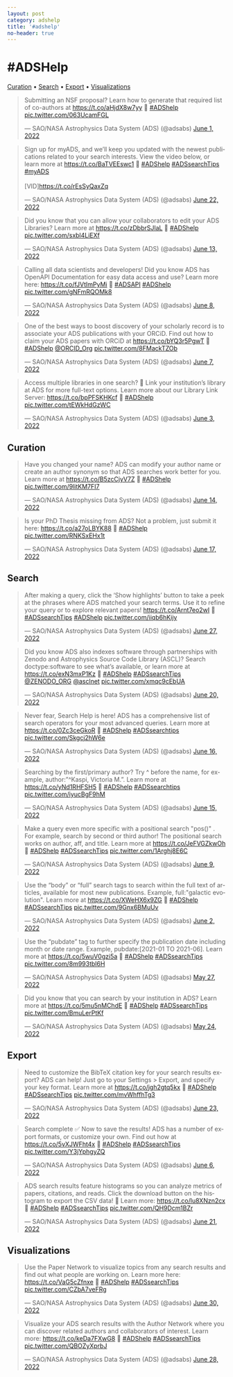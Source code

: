 ```yaml
---
layout: post
category: adshelp
title: '#adshelp'
no-header: true
---
```


<h1>#ADSHelp</h1>
<a href="#curation">Curation</a> • <a href="#search">Search</a> •
<a href="#export">Export</a> • <a href="#viz">Visualizations</a>
<blockquote class="twitter-tweet">
  <p lang="en" dir="ltr">
    Submitting an NSF proposal? Learn how to generate that required list of
    co-authors at
    <a href="https://t.co/aHjdX8w7yy">https://t.co/aHjdX8w7yy</a> 🔎
    <a
      href="https://twitter.com/hashtag/ADShelp?src=hash&amp;ref_src=twsrc%5Etfw"
      >#ADShelp</a
    >
    <a href="https://t.co/063UcamFGL">pic.twitter.com/063UcamFGL</a>
  </p>
  &mdash; SAO/NASA Astrophysics Data System (ADS) (@adsabs)
  <a
    href="https://twitter.com/adsabs/status/1532074691225083907?ref_src=twsrc%5Etfw"
    >June 1, 2022</a
  >
</blockquote>
<script
  async
  src="https://platform.twitter.com/widgets.js"
  charset="utf-8"
></script>
<blockquote class="twitter-tweet">
  <p lang="en" dir="ltr">
    Sign up for myADS, and we’ll keep you updated with the newest publications
    related to your search interests. View the video below, or learn more at
    <a href="https://t.co/BaTVEEswc1">https://t.co/BaTVEEswc1</a> 🔎
    <a
      href="https://twitter.com/hashtag/ADShelp?src=hash&amp;ref_src=twsrc%5Etfw"
      >#ADShelp</a
    >
    <a
      href="https://twitter.com/hashtag/ADSsearchTips?src=hash&amp;ref_src=twsrc%5Etfw"
      >#ADSsearchTips</a
    >
    <a href="https://twitter.com/hashtag/myADS?src=hash&amp;ref_src=twsrc%5Etfw"
      >#myADS</a
    >
    <br /><br />[VID]<a href="https://t.co/rEsSyQaxZq"
      >https://t.co/rEsSyQaxZq</a
    >
  </p>
  &mdash; SAO/NASA Astrophysics Data System (ADS) (@adsabs)
  <a
    href="https://twitter.com/adsabs/status/1539660747495690241?ref_src=twsrc%5Etfw"
    >June 22, 2022</a
  >
</blockquote>
<script
  async
  src="https://platform.twitter.com/widgets.js"
  charset="utf-8"
></script>
<blockquote class="twitter-tweet">
  <p lang="en" dir="ltr">
    Did you know that you can allow your collaborators to edit your ADS
    Libraries? Learn more at
    <a href="https://t.co/zDbbrSJlaL">https://t.co/zDbbrSJlaL</a> 🔎
    <a
      href="https://twitter.com/hashtag/ADShelp?src=hash&amp;ref_src=twsrc%5Etfw"
      >#ADShelp</a
    >
    <a href="https://t.co/sxbl4LiEXf">pic.twitter.com/sxbl4LiEXf</a>
  </p>
  &mdash; SAO/NASA Astrophysics Data System (ADS) (@adsabs)
  <a
    href="https://twitter.com/adsabs/status/1536410588234104833?ref_src=twsrc%5Etfw"
    >June 13, 2022</a
  >
</blockquote>
<script
  async
  src="https://platform.twitter.com/widgets.js"
  charset="utf-8"
></script>
<blockquote class="twitter-tweet">
  <p lang="en" dir="ltr">
    Calling all data scientists and developers! Did you know ADS has OpenAPI
    Documentation for easy data access and use? Learn more here:
    <a href="https://t.co/fJVtImPyMi">https://t.co/fJVtImPyMi</a> 🔎
    <a
      href="https://twitter.com/hashtag/ADSAPI?src=hash&amp;ref_src=twsrc%5Etfw"
      >#ADSAPI</a
    >
    <a
      href="https://twitter.com/hashtag/ADShelp?src=hash&amp;ref_src=twsrc%5Etfw"
      >#ADShelp</a
    >
    <a href="https://t.co/gNFmRQOMk8">pic.twitter.com/gNFmRQOMk8</a>
  </p>
  &mdash; SAO/NASA Astrophysics Data System (ADS) (@adsabs)
  <a
    href="https://twitter.com/adsabs/status/1534582287056220161?ref_src=twsrc%5Etfw"
    >June 8, 2022</a
  >
</blockquote>
<script
  async
  src="https://platform.twitter.com/widgets.js"
  charset="utf-8"
></script>
<blockquote class="twitter-tweet">
  <p lang="en" dir="ltr">
    One of the best ways to boost discovery of your scholarly record is to
    associate your ADS publications with your ORCiD. Find out how to claim your
    ADS papers with ORCiD at
    <a href="https://t.co/bYQ3r5PgwT">https://t.co/bYQ3r5PgwT</a> 🔎
    <a
      href="https://twitter.com/hashtag/ADShelp?src=hash&amp;ref_src=twsrc%5Etfw"
      >#ADShelp</a
    >
    <a href="https://twitter.com/ORCID_Org?ref_src=twsrc%5Etfw">@ORCID_Org</a>
    <a href="https://t.co/8FMackTZOb">pic.twitter.com/8FMackTZOb</a>
  </p>
  &mdash; SAO/NASA Astrophysics Data System (ADS) (@adsabs)
  <a
    href="https://twitter.com/adsabs/status/1534241320356782082?ref_src=twsrc%5Etfw"
    >June 7, 2022</a
  >
</blockquote>
<script
  async
  src="https://platform.twitter.com/widgets.js"
  charset="utf-8"
></script>
<blockquote class="twitter-tweet">
  <p lang="en" dir="ltr">
    Access multiple libraries in one search? 🙋 Link your institution’s library
    at ADS for more full-text options. Learn more about our Library Link Server:
    <a href="https://t.co/bpPFSKHKcf">https://t.co/bpPFSKHKcf</a> 🔎
    <a
      href="https://twitter.com/hashtag/ADShelp?src=hash&amp;ref_src=twsrc%5Etfw"
      >#ADShelp</a
    >
    <a href="https://t.co/tEWkHdGzWC">pic.twitter.com/tEWkHdGzWC</a>
  </p>
  &mdash; SAO/NASA Astrophysics Data System (ADS) (@adsabs)
  <a
    href="https://twitter.com/adsabs/status/1532774124128555012?ref_src=twsrc%5Etfw"
    >June 3, 2022</a
  >
</blockquote>
<script
  async
  src="https://platform.twitter.com/widgets.js"
  charset="utf-8"
></script>
<h2 id="curation">Curation</h2>
<blockquote class="twitter-tweet">
  <p lang="en" dir="ltr">
    Have you changed your name? ADS can modify your author name or create an
    author synonym so that ADS searches work better for you. Learn more at
    <a href="https://t.co/B5zcCjyV7Z">https://t.co/B5zcCjyV7Z</a> 🔎
    <a
      href="https://twitter.com/hashtag/ADShelp?src=hash&amp;ref_src=twsrc%5Etfw"
      >#ADShelp</a
    >
    <a href="https://t.co/9litKM7FI7">pic.twitter.com/9litKM7FI7</a>
  </p>
  &mdash; SAO/NASA Astrophysics Data System (ADS) (@adsabs)
  <a
    href="https://twitter.com/adsabs/status/1536770862396977152?ref_src=twsrc%5Etfw"
    >June 14, 2022</a
  >
</blockquote>
<script
  async
  src="https://platform.twitter.com/widgets.js"
  charset="utf-8"
></script>
<blockquote class="twitter-tweet">
  <p lang="en" dir="ltr">
    Is your PhD Thesis missing from ADS? Not a problem, just submit it here:
    <a href="https://t.co/a27oLBYK88">https://t.co/a27oLBYK88</a> 🔎
    <a
      href="https://twitter.com/hashtag/ADShelp?src=hash&amp;ref_src=twsrc%5Etfw"
      >#ADShelp</a
    >
    <a href="https://t.co/RNKSxEHx1t">pic.twitter.com/RNKSxEHx1t</a>
  </p>
  &mdash; SAO/NASA Astrophysics Data System (ADS) (@adsabs)
  <a
    href="https://twitter.com/adsabs/status/1537861394388901889?ref_src=twsrc%5Etfw"
    >June 17, 2022</a
  >
</blockquote>
<script
  async
  src="https://platform.twitter.com/widgets.js"
  charset="utf-8"
></script>
<h2 id="search">Search</h2>
<blockquote class="twitter-tweet">
  <p lang="en" dir="ltr">
    After making a query, click the ‘Show highlights’ button to take a peek at
    the phrases where ADS matched your search terms. Use it to refine your query
    or to explore relevant papers!
    <a href="https://t.co/Arnt7eo2wI">https://t.co/Arnt7eo2wI</a> 🔎
    <a
      href="https://twitter.com/hashtag/ADSsearchTips?src=hash&amp;ref_src=twsrc%5Etfw"
      >#ADSsearchTips</a
    >
    <a
      href="https://twitter.com/hashtag/ADShelp?src=hash&amp;ref_src=twsrc%5Etfw"
      >#ADShelp</a
    >
    <a href="https://t.co/iiqb6hKijy">pic.twitter.com/iiqb6hKijy</a>
  </p>
  &mdash; SAO/NASA Astrophysics Data System (ADS) (@adsabs)
  <a
    href="https://twitter.com/adsabs/status/1541497860688158723?ref_src=twsrc%5Etfw"
    >June 27, 2022</a
  >
</blockquote>
<script
  async
  src="https://platform.twitter.com/widgets.js"
  charset="utf-8"
></script>
<blockquote class="twitter-tweet">
  <p lang="en" dir="ltr">
    Did you know ADS also indexes software through partnerships with Zenodo and
    Astrophysics Source Code Library (ASCL)? Search doctype:software to see
    what’s available, or learn more at
    <a href="https://t.co/exN3mxP1Kz">https://t.co/exN3mxP1Kz</a> 🔎
    <a
      href="https://twitter.com/hashtag/ADShelp?src=hash&amp;ref_src=twsrc%5Etfw"
      >#ADShelp</a
    >
    <a
      href="https://twitter.com/hashtag/ADSsearchTips?src=hash&amp;ref_src=twsrc%5Etfw"
      >#ADSsearchTips</a
    >
    <a href="https://twitter.com/ZENODO_ORG?ref_src=twsrc%5Etfw">@ZENODO_ORG</a>
    <a href="https://twitter.com/asclnet?ref_src=twsrc%5Etfw">@asclnet</a>
    <a href="https://t.co/xmqc9cEbUA">pic.twitter.com/xmqc9cEbUA</a>
  </p>
  &mdash; SAO/NASA Astrophysics Data System (ADS) (@adsabs)
  <a
    href="https://twitter.com/adsabs/status/1538960074835738624?ref_src=twsrc%5Etfw"
    >June 20, 2022</a
  >
</blockquote>
<script
  async
  src="https://platform.twitter.com/widgets.js"
  charset="utf-8"
></script>
<blockquote class="twitter-tweet">
  <p lang="en" dir="ltr">
    Never fear, Search Help is here! ADS has a comprehensive list of search
    operators for your most advanced queries. Learn more at
    <a href="https://t.co/0Zc3ceGkoR">https://t.co/0Zc3ceGkoR</a> 🔎
    <a
      href="https://twitter.com/hashtag/ADShelp?src=hash&amp;ref_src=twsrc%5Etfw"
      >#ADShelp</a
    >
    <a
      href="https://twitter.com/hashtag/ADSsearchtips?src=hash&amp;ref_src=twsrc%5Etfw"
      >#ADSsearchtips</a
    >
    <a href="https://t.co/Skgcj2hW6e">pic.twitter.com/Skgcj2hW6e</a>
  </p>
  &mdash; SAO/NASA Astrophysics Data System (ADS) (@adsabs)
  <a
    href="https://twitter.com/adsabs/status/1537501526712889345?ref_src=twsrc%5Etfw"
    >June 16, 2022</a
  >
</blockquote>
<script
  async
  src="https://platform.twitter.com/widgets.js"
  charset="utf-8"
></script>
<blockquote class="twitter-tweet">
  <p lang="en" dir="ltr">
    Searching by the first/primary author? Try ^ before the name, for example,
    author:”^Kaspi, Victoria M.”. Learn more at
    <a href="https://t.co/yNd1RHFSH5">https://t.co/yNd1RHFSH5</a> 🔎
    <a
      href="https://twitter.com/hashtag/ADShelp?src=hash&amp;ref_src=twsrc%5Etfw"
      >#ADShelp</a
    >
    <a
      href="https://twitter.com/hashtag/ADSsearchtips?src=hash&amp;ref_src=twsrc%5Etfw"
      >#ADSsearchtips</a
    >
    <a href="https://t.co/iyucBgF9hM">pic.twitter.com/iyucBgF9hM</a>
  </p>
  &mdash; SAO/NASA Astrophysics Data System (ADS) (@adsabs)
  <a
    href="https://twitter.com/adsabs/status/1537160527750864900?ref_src=twsrc%5Etfw"
    >June 15, 2022</a
  >
</blockquote>
<script
  async
  src="https://platform.twitter.com/widgets.js"
  charset="utf-8"
></script>
<blockquote class="twitter-tweet">
  <p lang="en" dir="ltr">
    Make a query even more specific with a positional search &quot;pos()&quot; .
    For example, search by second or third author! The positional search works
    on author, aff, and title. Learn more at
    <a href="https://t.co/JeFVGZkwOh">https://t.co/JeFVGZkwOh</a> 🔎
    <a
      href="https://twitter.com/hashtag/ADShelp?src=hash&amp;ref_src=twsrc%5Etfw"
      >#ADShelp</a
    >
    <a
      href="https://twitter.com/hashtag/ADSsearchTips?src=hash&amp;ref_src=twsrc%5Etfw"
      >#ADSsearchTips</a
    >
    <a href="https://t.co/1Arghj8E6C">pic.twitter.com/1Arghj8E6C</a>
  </p>
  &mdash; SAO/NASA Astrophysics Data System (ADS) (@adsabs)
  <a
    href="https://twitter.com/adsabs/status/1534974876028747792?ref_src=twsrc%5Etfw"
    >June 9, 2022</a
  >
</blockquote>
<script
  async
  src="https://platform.twitter.com/widgets.js"
  charset="utf-8"
></script>
<blockquote class="twitter-tweet">
  <p lang="en" dir="ltr">
    Use the “body” or “full” search tags to search within the full text of
    articles, available for most new publications. Example, full:&quot;galactic
    evolution&quot;. Learn more at
    <a href="https://t.co/XWeHX6x9ZG">https://t.co/XWeHX6x9ZG</a> 🔎
    <a
      href="https://twitter.com/hashtag/ADShelp?src=hash&amp;ref_src=twsrc%5Etfw"
      >#ADShelp</a
    >
    <a
      href="https://twitter.com/hashtag/ADSsearchTips?src=hash&amp;ref_src=twsrc%5Etfw"
      >#ADSsearchTips</a
    >
    <a href="https://t.co/9Gnx6BMuUv">pic.twitter.com/9Gnx6BMuUv</a>
  </p>
  &mdash; SAO/NASA Astrophysics Data System (ADS) (@adsabs)
  <a
    href="https://twitter.com/adsabs/status/1532407095747805188?ref_src=twsrc%5Etfw"
    >June 2, 2022</a
  >
</blockquote>
<script
  async
  src="https://platform.twitter.com/widgets.js"
  charset="utf-8"
></script>
<blockquote class="twitter-tweet">
  <p lang="en" dir="ltr">
    Use the “pubdate” tag to further specify the publication date including
    month or date range. Example, pubdate:[2021-01 TO 2021-06]. Learn more at
    <a href="https://t.co/5wuV0gzi5a">https://t.co/5wuV0gzi5a</a> 🔎
    <a
      href="https://twitter.com/hashtag/ADShelp?src=hash&amp;ref_src=twsrc%5Etfw"
      >#ADShelp</a
    >
    <a
      href="https://twitter.com/hashtag/ADSsearchTips?src=hash&amp;ref_src=twsrc%5Etfw"
      >#ADSsearchTips</a
    >
    <a href="https://t.co/8m993tbl6H">pic.twitter.com/8m993tbl6H</a>
  </p>
  &mdash; SAO/NASA Astrophysics Data System (ADS) (@adsabs)
  <a
    href="https://twitter.com/adsabs/status/1530232659821137922?ref_src=twsrc%5Etfw"
    >May 27, 2022</a
  >
</blockquote>
<script
  async
  src="https://platform.twitter.com/widgets.js"
  charset="utf-8"
></script>
<blockquote class="twitter-tweet">
  <p lang="en" dir="ltr">
    Did you know that you can search by your institution in ADS? Learn more at
    <a href="https://t.co/5mu5nMChdE">https://t.co/5mu5nMChdE</a> 🔎
    <a
      href="https://twitter.com/hashtag/ADShelp?src=hash&amp;ref_src=twsrc%5Etfw"
      >#ADShelp</a
    >
    <a
      href="https://twitter.com/hashtag/ADSsearchTips?src=hash&amp;ref_src=twsrc%5Etfw"
      >#ADSsearchTips</a
    >
    <a href="https://t.co/BmuLerPtKf">pic.twitter.com/BmuLerPtKf</a>
  </p>
  &mdash; SAO/NASA Astrophysics Data System (ADS) (@adsabs)
  <a
    href="https://twitter.com/adsabs/status/1529179190494470144?ref_src=twsrc%5Etfw"
    >May 24, 2022</a
  >
</blockquote>
<script
  async
  src="https://platform.twitter.com/widgets.js"
  charset="utf-8"
></script>
<h2 id="export">Export</h2>
<blockquote class="twitter-tweet">
  <p lang="en" dir="ltr">
    Need to customize the BibTeX citation key for your search results export?
    ADS can help! Just go to your Settings &gt; Export, and specify your key
    format. Learn more at
    <a href="https://t.co/jgh2gtq5kx">https://t.co/jgh2gtq5kx</a> 🔎
    <a
      href="https://twitter.com/hashtag/ADShelp?src=hash&amp;ref_src=twsrc%5Etfw"
      >#ADShelp</a
    >
    <a
      href="https://twitter.com/hashtag/ADSsearchTips?src=hash&amp;ref_src=twsrc%5Etfw"
      >#ADSsearchTips</a
    >
    <a href="https://t.co/mvWhffhTg3">pic.twitter.com/mvWhffhTg3</a>
  </p>
  &mdash; SAO/NASA Astrophysics Data System (ADS) (@adsabs)
  <a
    href="https://twitter.com/adsabs/status/1540006781124055041?ref_src=twsrc%5Etfw"
    >June 23, 2022</a
  >
</blockquote>
<script
  async
  src="https://platform.twitter.com/widgets.js"
  charset="utf-8"
></script>
<blockquote class="twitter-tweet">
  <p lang="en" dir="ltr">
    Search complete ✅ Now to save the results! ADS has a number of export
    formats, or customize your own. Find out how at
    <a href="https://t.co/5vXJWFht4x">https://t.co/5vXJWFht4x</a> 🔎
    <a
      href="https://twitter.com/hashtag/ADShelp?src=hash&amp;ref_src=twsrc%5Etfw"
      >#ADShelp</a
    >
    <a
      href="https://twitter.com/hashtag/ADSsearchTips?src=hash&amp;ref_src=twsrc%5Etfw"
      >#ADSsearchTips</a
    >
    <a href="https://t.co/Y3jYphgyZQ">pic.twitter.com/Y3jYphgyZQ</a>
  </p>
  &mdash; SAO/NASA Astrophysics Data System (ADS) (@adsabs)
  <a
    href="https://twitter.com/adsabs/status/1533803447371407362?ref_src=twsrc%5Etfw"
    >June 6, 2022</a
  >
</blockquote>
<script
  async
  src="https://platform.twitter.com/widgets.js"
  charset="utf-8"
></script>
<blockquote class="twitter-tweet">
  <p lang="en" dir="ltr">
    ADS search results feature histograms so you can analyze metrics of papers,
    citations, and reads. Click the download button on the histogram to export
    the CSV data! 🔽 Learn more:
    <a href="https://t.co/lu8XNzn2cx">https://t.co/lu8XNzn2cx</a> 🔎
    <a
      href="https://twitter.com/hashtag/ADShelp?src=hash&amp;ref_src=twsrc%5Etfw"
      >#ADShelp</a
    >
    <a
      href="https://twitter.com/hashtag/ADSsearchTips?src=hash&amp;ref_src=twsrc%5Etfw"
      >#ADSsearchTips</a
    >
    <a href="https://t.co/QH9Dcm1BZr">pic.twitter.com/QH9Dcm1BZr</a>
  </p>
  &mdash; SAO/NASA Astrophysics Data System (ADS) (@adsabs)
  <a
    href="https://twitter.com/adsabs/status/1539270678918070278?ref_src=twsrc%5Etfw"
    >June 21, 2022</a
  >
</blockquote>
<script
  async
  src="https://platform.twitter.com/widgets.js"
  charset="utf-8"
></script>
<h2 id="viz">Visualizations</h2>
<blockquote class="twitter-tweet">
  <p lang="en" dir="ltr">
    Use the Paper Network to visualize topics from any search results and find
    out what people are working on. Learn more here:
    <a href="https://t.co/VaG5cZfnxe">https://t.co/VaG5cZfnxe</a> 🔎
    <a
      href="https://twitter.com/hashtag/ADShelp?src=hash&amp;ref_src=twsrc%5Etfw"
      >#ADShelp</a
    >
    <a
      href="https://twitter.com/hashtag/ADSsearchTips?src=hash&amp;ref_src=twsrc%5Etfw"
      >#ADSsearchTips</a
    >
    <a href="https://t.co/CZbA7veFRg">pic.twitter.com/CZbA7veFRg</a>
  </p>
  &mdash; SAO/NASA Astrophysics Data System (ADS) (@adsabs)
  <a
    href="https://twitter.com/adsabs/status/1542543497567371267?ref_src=twsrc%5Etfw"
    >June 30, 2022</a
  >
</blockquote>
<script
  async
  src="https://platform.twitter.com/widgets.js"
  charset="utf-8"
></script>
<blockquote class="twitter-tweet">
  <p lang="en" dir="ltr">
    Visualize your ADS search results with the Author Network where you can
    discover related authors and collaborators of interest. Learn more:
    <a href="https://t.co/keDa7FXwG8">https://t.co/keDa7FXwG8</a> 🔎
    <a
      href="https://twitter.com/hashtag/ADShelp?src=hash&amp;ref_src=twsrc%5Etfw"
      >#ADShelp</a
    >
    <a
      href="https://twitter.com/hashtag/ADSsearchTips?src=hash&amp;ref_src=twsrc%5Etfw"
      >#ADSsearchTips</a
    >
    <a href="https://t.co/QBOZyXprbJ">pic.twitter.com/QBOZyXprbJ</a>
  </p>
  &mdash; SAO/NASA Astrophysics Data System (ADS) (@adsabs)
  <a
    href="https://twitter.com/adsabs/status/1541811168821612544?ref_src=twsrc%5Etfw"
    >June 28, 2022</a
  >
</blockquote>
<script
  async
  src="https://platform.twitter.com/widgets.js"
  charset="utf-8"
></script>